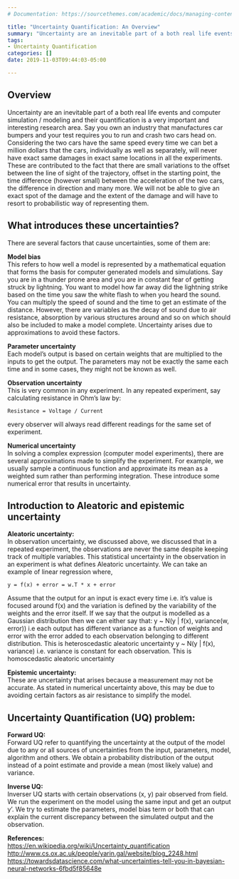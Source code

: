 ```yaml
---
# Documentation: https://sourcethemes.com/academic/docs/managing-content/

title: "Uncertainty Quantification: An Overview"
summary: "Uncertainty are an inevitable part of a both real life events and computer simulation / modeling and their quantification is a very important and interesting research area."
tags: 
- Uncertainty Quantification
categories: []
date: 2019-11-03T09:44:03-05:00

---
```


<h2>Overview</h2>
Uncertainty are an inevitable part of a both real life events and computer simulation / modeling and their quantification is a very important and interesting research area. Say you own an industry that manufactures car bumpers and your test requires you to run and crash two cars head on. Considering the two cars have the same speed every time we can bet a million dollars that the cars, individually as well as separately, will never have exact same damages in exact same locations in all the experiments. These are contributed to the fact that there are small variations to the offset between the line of sight of the trajectory, offset in the starting point, the time difference (however small) between the acceleration of the two cars, the difference in direction and many more. We will not be able to give an exact spot of the damage and the extent of the damage and will have to resort to probabilistic way of representing them.

<h2>What introduces these uncertainties?</h2>
There are several factors that cause uncertainties, some of them are:

<b>Model bias</b><br>
This refers to how well a model is represented by a mathematical equation that forms the basis for computer generated models and simulations. Say you are in a thunder prone area and you are in constant fear of getting struck by lightning. You want to model how far away did the lightning strike based on the time you saw the white flash to when you heard the sound. You can multiply the speed of sound and the time to get an estimate of the distance. However, there are variables as the decay of sound due to air resistance, absorption by various structures around and so on which should also be included to make a model complete. Uncertainty arises due to approximations to avoid these factors.

<b>Parameter uncertainty</b><br>
Each model’s output is based on certain weights that are multiplied to the inputs to get the output. The parameters may not be exactly the same each time and in some cases, they might not be known as well. 

<b>Observation uncertainty</b></br>
This is very common in any experiment. In any repeated experiment, say calculating resistance in Ohm’s law by:<br>
	
	Resistance = Voltage / Current

every observer will always read different readings for the same set of experiment.


<b>Numerical uncertainty</b><br>
In solving a complex expression (computer model experiments), there are several approximations made to simplify the experiment. For example, we usually sample a continuous function and approximate its mean as a weighted sum rather than performing integration. These introduce some numerical error that results in uncertainty.

<h2>Introduction to Aleatoric and epistemic uncertainty</h2>
<b>Aleatoric uncertainty:</b><br>
In observation uncertainty, we discussed above, we discussed that in a repeated experiment, the observations are never the same despite keeping track of multiple variables. This statistical uncertainty in the observation in an experiment is what defines Aleatoric uncertainty. We can take an example of linear regression where,

	y = f(x) + error = w.T * x + error

Assume that the output for an input is exact every time i.e. it’s value is focused around f(x) and the variation is defined by the variability of the weights and the error itself. If we say that the output is modelled as a Gaussian distribution then we can either say that:
y ~ N(y | f(x), variance(w, error)) i.e each output has different variance as a function of weights and error with the error added to each observation belonging to different distribution. This is heteroscedastic aleatoric uncertainty
y ~ N(y | f(x), variance) i.e. variance is constant for each observation. This is homoscedastic aleatoric uncertainty

<b>Epistemic uncertainty:</b><br>
These are uncertainty that arises because a measurement may not be accurate. As stated in numerical uncertainty above, this may be due to avoiding certain factors as air resistance to simplify the model. 


<h2>Uncertainty Quantification (UQ) problem:</h2>
<b>Forward UQ:</b><br>
Forward UQ refer to quantifying the uncertainty at the output of the model due to any or all sources of uncertainties from the input, parameters, model, algorithm and others. We obtain a probability distribution of the output instead of a point estimate and provide a mean (most likely value) and variance.

<b>Inverse UQ:</b><br>
Inverser UQ starts with certain observations (x, y) pair observed from field. We run the experiment on the model using the same input and get an output y’. We try to estimate the parameters, model bias term or both that can explain the current discrepancy between the simulated output and the observation.

<b>References:</b><br>
https://en.wikipedia.org/wiki/Uncertainty_quantification
http://www.cs.ox.ac.uk/people/yarin.gal/website/blog_2248.html
https://towardsdatascience.com/what-uncertainties-tell-you-in-bayesian-neural-networks-6fbd5f85648e